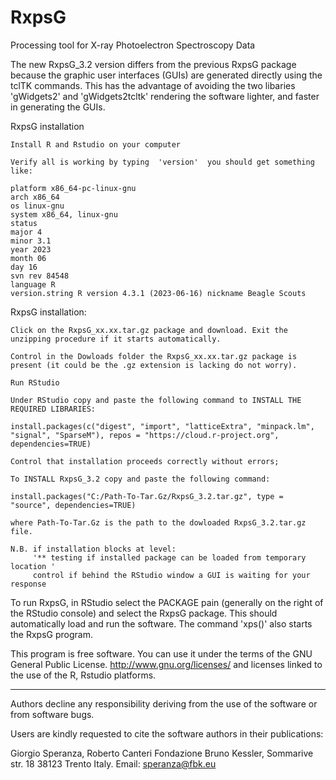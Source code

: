 # RxpsG
Processing tool for X-ray Photoelectron Spectroscopy Data

The new RxpsG_3.2 version differs from the previous RxpsG package because the graphic user interfaces (GUIs) are generated directly using the tclTK commands. This has the advantage of avoiding the two libaries 'gWidgets2' and 'gWidgets2tcltk' rendering the software lighter, and faster in generating the GUIs.

RxpsG installation

    Install R and Rstudio on your computer

    Verify all is working by typing  'version'  you should get something like:

    platform x86_64-pc-linux-gnu
    arch x86_64
    os linux-gnu
    system x86_64, linux-gnu
    status
    major 4
    minor 3.1
    year 2023
    month 06
    day 16
    svn rev 84548
    language R
    version.string R version 4.3.1 (2023-06-16) nickname Beagle Scouts

RxpsG installation:

    Click on the RxpsG_xx.xx.tar.gz package and download. Exit the unzipping procedure if it starts automatically.

    Control in the Dowloads folder the RxpsG_xx.xx.tar.gz package is present (it could be the .gz extension is lacking do not worry).

    Run RStudio

    Under RStudio copy and paste the following command to INSTALL THE REQUIRED LIBRARIES:

    install.packages(c("digest", "import", "latticeExtra", "minpack.lm", "signal", "SparseM"), repos = "https://cloud.r-project.org", dependencies=TRUE)

    Control that installation proceeds correctly without errors;

    To INSTALL RxpsG_3.2 copy and paste the following command:

    install.packages("C:/Path-To-Tar.Gz/RxpsG_3.2.tar.gz", type = "source", dependencies=TRUE)

    where Path-To-Tar.Gz is the path to the dowloaded RxpsG_3.2.tar.gz file.

    N.B. if installation blocks at level:
         '** testing if installed package can be loaded from temporary location '
         control if behind the RStudio window a GUI is waiting for your response

To run RxpsG, in RStudio select the PACKAGE pain (generally on the right of the RStudio console) and select the RxpsG package. This should automatically load and run the software.
The command   'xps()'   also starts the RxpsG program.

This program is free software. You can use it under the terms of the GNU General Public License. http://www.gnu.org/licenses/ and licenses linked to the use of the R, Rstudio platforms.

-----

Authors decline any responsibility deriving from the use of the software or from software bugs.

Users are kindly requested to cite the software authors in their publications:

Giorgio Speranza, Roberto Canteri 
Fondazione Bruno Kessler, 
Sommarive str. 18 38123 Trento Italy. 
Email: speranza@fbk.eu

